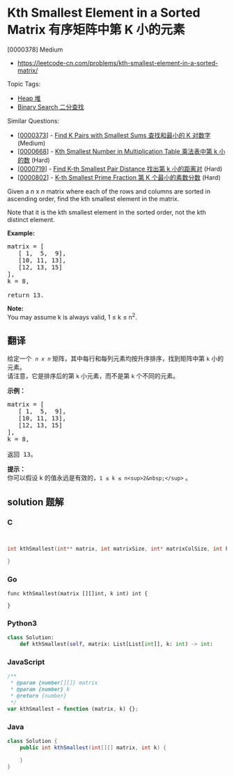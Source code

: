 # Kth Smallest Element in a Sorted Matrix 有序矩阵中第 K 小的元素

[0000378] Medium

- https://leetcode-cn.com/problems/kth-smallest-element-in-a-sorted-matrix/

Topic Tags:

- [Heap 堆](https://leetcode-cn.com/tag/heap/)
- [Binary Search 二分查找](https://leetcode-cn.com/tag/binary-search/)

Similar Questions:

- [[0000373](https://leetcode-cn.com/problems/find-k-pairs-with-smallest-sums/)] - [Find K Pairs with Smallest Sums 查找和最小的 K 对数字](./0000373.find-k-pairs-with-smallest-sums.md) (Medium)
- [[0000668](https://leetcode-cn.com/problems/kth-smallest-number-in-multiplication-table/)] - [Kth Smallest Number in Multiplication Table 乘法表中第 k 小的数](./0000668.kth-smallest-number-in-multiplication-table.md) (Hard)
- [[0000719](https://leetcode-cn.com/problems/find-k-th-smallest-pair-distance/)] - [Find K-th Smallest Pair Distance 找出第 k 小的距离对](./0000719.find-k-th-smallest-pair-distance.md) (Hard)
- [[0000802](https://leetcode-cn.com/problems/k-th-smallest-prime-fraction/)] - [K-th Smallest Prime Fraction 第 K 个最小的素数分数](./0000802.k-th-smallest-prime-fraction.md) (Hard)

Given a _n_ x _n_ matrix where each of the rows and columns are sorted in ascending order, find the kth smallest element in the matrix.

Note that it is the kth smallest element in the sorted order, not the kth distinct element.

**Example:**

<pre>matrix = [
   [ 1,  5,  9],
   [10, 11, 13],
   [12, 13, 15]
],
k = 8,

return 13.
</pre>

**Note:**  
You may assume k is always valid, 1 ≤ k ≤ n<sup>2</sup>.

## 翻译

给定一个  *`n x n`* 矩阵，其中每行和每列元素均按升序排序，找到矩阵中第 `k` 小的元素。  
请注意，它是排序后的第 `k` 小元素，而不是第 `k` 个不同的元素。

**示例：**

<pre>matrix = [
   [ 1,  5,  9],
   [10, 11, 13],
   [12, 13, 15]
],
k = 8,

返回 13。
</pre>

**提示：**  
你可以假设 k 的值永远是有效的，`1 ≤ k ≤ n<sup>2&nbsp;</sup>` 。

## solution 题解

### C

```c


int kthSmallest(int** matrix, int matrixSize, int* matrixColSize, int k){

}


```

### Go

```golang
func kthSmallest(matrix [][]int, k int) int {

}
```

### Python3

```python
class Solution:
    def kthSmallest(self, matrix: List[List[int]], k: int) -> int:

```

### JavaScript

```javascript
/**
 * @param {number[][]} matrix
 * @param {number} k
 * @return {number}
 */
var kthSmallest = function (matrix, k) {};
```

### Java

```java
class Solution {
    public int kthSmallest(int[][] matrix, int k) {

    }
}
```
